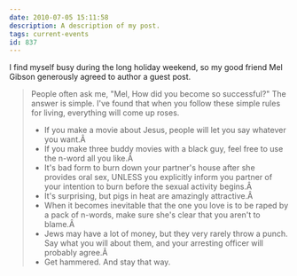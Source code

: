 ```yaml
---
date: 2010-07-05 15:11:58
description: A description of my post.
tags: current-events
id: 837
---
```

I find myself busy during the long holiday weekend, so my good friend Mel Gibson generously agreed to author a guest post. 

<blockquote>People often ask me, "Mel, How did you become so successful?"  The answer is simple.  I've found that when you follow these simple rules for living, everything will come up roses.<ul><li>If you make a movie about Jesus, people will let you say whatever you want.Â </li><li>If you make three buddy movies with a black guy, feel free to use the n-word all you like.Â </li><li>It's bad form to burn down your partner's house after she provides oral sex, UNLESS you explicitly inform you partner of your intention to burn before the sexual activity begins.Â </li><li>It's surprising, but pigs in heat are amazingly attractive.Â </li><li>When it becomes inevitable that the one you love is to be raped by a pack of n-words, make sure she's clear that you aren't to blame.Â </li><li>Jews may have a lot of money, but they very rarely throw a punch. Say what you will about them, and your arresting officer will probably agree.Â </li><li>Get hammered.  And stay that way.</li></ul></blockquote>
